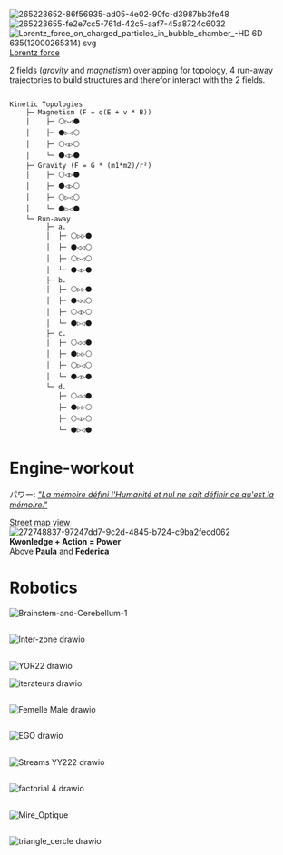 ![265223652-86f56935-ad05-4e02-90fc-d3987bb3fe48](https://github.com/LordGrrr/Cube-Kicker/assets/134517577/5e2adc60-3ab8-4858-a079-4e8196d525d8)  
![265223655-fe2e7cc5-761d-42c5-aaf7-45a8724c6032](https://github.com/LordGrrr/Cube-Kicker/assets/134517577/52fc16a3-aace-4e31-b6cf-aefe35c4563f)
![Lorentz_force_on_charged_particles_in_bubble_chamber_-_HD 6D 635_(12000265314) svg](https://github.com/LordGrrr/Engine-workout/assets/134517577/034c6472-344a-40a3-b066-4a1b9d2017ac) [Lorentz force](https://en.wikipedia.org/wiki/Lorentz_force)

 
2 fields (_gravity_ and _magnetism_) overlapping for topology, 4 run-away trajectories to build structures and therefor interact with the 2 fields. 
```

Kinetic Topologies
    ├─ Magnetism (F = q(E + v * B))
    │    ├─ ⚪▷◁⚫
    │    ├─ ⚫▷◁⚪
    │    ├─ ⚪◁▷⚪
    │    └─ ⚫◁▷⚫
    ├─ Gravity (F = G * (m1*m2)/r²)
    │    ├─ ⚪◁▷⚫
    │    ├─ ⚫◁▷⚪
    │    ├─ ⚪▷◁⚪
    │    └─ ⚫▷◁⚫
    └─ Run-away
         ├─ a.
         │  ├─ ⚪▷▷⚫
         │  ├─ ⚫◁◁⚪
         │  ├─ ⚪▷◁⚪
         │  └─ ⚫◁▷⚫
         ├─ b.
         │  ├─ ⚪▷▷⚫
         │  ├─ ⚫◁◁⚪
         │  ├─ ⚪◁▷⚪
         │  └─ ⚫▷◁⚫
         ├─ c.
         │  ├─ ⚪◁◁⚫
         │  ├─ ⚫▷▷⚪
         │  ├─ ⚪▷◁⚪
         │  └─ ⚫◁▷⚫
         └─ d.
            ├─ ⚪◁◁⚫
            ├─ ⚫▷▷⚪
            ├─ ⚪◁▷⚪
            └─ ⚫▷◁⚫
```
# Engine-workout
パワー: [_"La mémoire défini l'Humanité et nul ne sait définir ce qu'est la mémoire."_](https://ja.wikipedia.org/wiki/GHOST_IN_THE_SHELL_/_%E6%94%BB%E6%AE%BB%E6%A9%9F%E5%8B%95%E9%9A%8A)
  
[Street map view](https://maps.app.goo.gl/xEJqJTTiZY3WcvMn6)    
![272748837-97247dd7-9c2d-4845-b724-c9ba2fecd062](https://github.com/LordGrrr/Engine-workout/assets/134517577/2c2c9cd6-e992-48e8-8853-eb1fec02c64f)  
**Kwonledge + Action = Power**  
Above **Paula** and **Federica**  

# Robotics
![Brainstem-and-Cerebellum-1](https://github.com/LordGrrr/LordGrrr/assets/134517577/b3097419-635b-4a1a-877a-b432bd73f255)

##
![Inter-zone drawio](https://github.com/LordGrrr/LordGrrr/assets/134517577/e74209a2-c1e9-42d4-8f4a-554baba41ea1)


##
![YOR22 drawio](https://github.com/LordGrrr/LordGrrr/assets/134517577/d4b73815-66b4-4721-8b6e-7b4b1ee7b5d4)  
  
![iterateurs drawio](https://github.com/LordGrrr/LordGrrr/assets/134517577/cffb7af3-94b1-4511-b956-b1c3ce8ab5b5)

##
![Femelle   Male drawio](https://github.com/LordGrrr/LordGrrr/assets/134517577/a3bd0944-7298-4fbf-ae0d-01609376c721)


##

![EGO drawio](https://github.com/LordGrrr/LordGrrr/assets/134517577/7ff53e8a-def2-4678-94ea-0d0cd9d6698c)

##

![Streams YY222 drawio](https://github.com/LordGrrr/Cube-Kicker/assets/134517577/b8f49100-1637-41bb-8deb-5194d3245c26)

##

![factorial 4 drawio](https://github.com/LordGrrr/Cube-Kicker/assets/134517577/84e864ef-10d1-48a5-9aac-21b193a55518)

##
![Mire_Optique](https://github.com/LordGrrr/Cube-Kicker/assets/134517577/ba77bd33-0f0b-46f6-8c68-096b80d1257d)

##
![triangle_cercle drawio](https://github.com/LordGrrr/Cube-Kicker/assets/134517577/242ff4a7-8f3d-4df2-881c-cff79db1f2cc)
